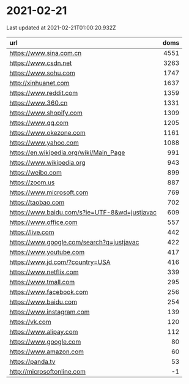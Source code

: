# 2021-02-21

<!-- BEGIN -->
Last updated at 2021-02-21T01:00:20.932Z

url | doms
:- | -:
https://www.sina.com.cn | 4551
https://www.csdn.net | 3263
https://www.sohu.com | 1747
http://xinhuanet.com | 1637
https://www.reddit.com | 1359
https://www.360.cn | 1331
https://www.shopify.com | 1309
https://www.qq.com | 1205
https://www.okezone.com | 1161
https://www.yahoo.com | 1088
https://en.wikipedia.org/wiki/Main_Page | 991
https://www.wikipedia.org | 943
https://weibo.com | 899
https://zoom.us | 887
https://www.microsoft.com | 769
https://taobao.com | 702
https://www.baidu.com/s?ie=UTF-8&wd=justjavac | 609
https://www.office.com | 557
https://live.com | 442
https://www.google.com/search?q=justjavac | 422
https://www.youtube.com | 417
https://www.jd.com/?country=USA | 416
https://www.netflix.com | 339
https://www.tmall.com | 295
https://www.facebook.com | 256
https://www.baidu.com | 254
https://www.instagram.com | 139
https://vk.com | 120
https://www.alipay.com | 112
https://www.google.com | 80
https://www.amazon.com | 60
https://panda.tv | 53
http://microsoftonline.com | -1
<!-- END -->
